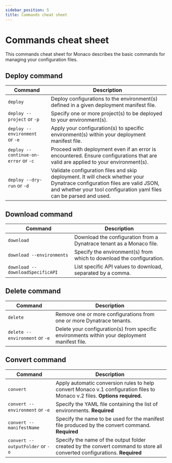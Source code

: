 ```yaml
---
sidebar_position: 5
title: Commands cheat sheet
---
```


# Commands cheat sheet

This commands cheat sheet for Monaco describes the basic commands for managing your configuration files.

## Deploy command

| Command     | Description | 
| ----------- | ----------- | 
| <nobr>`deploy`</nobr> | Deploy configurations to the environment(s) defined in a given deployment manifest file.  |
| <nobr>`deploy --project` or `-p`</nobr>    | Specify one or more project(s) to be deployed to your environment(s). |
| <nobr>`deploy --environment` or `-e`</nobr>    | Apply your configuration(s) to specific environment(s) within your deployment manifest file.  |
| <nobr>`deploy --continue-on-error` or `-c`</nobr>    | Proceed with deployment even if an error is encountered. Ensure configurations that are valid are applied to your environment(s).  |
| <nobr>`deploy --dry-run` or `-d`</nobr>    | Validate configuration files and skip deployment. It will check whether your Dynatrace configuration files are valid JSON, and whether your tool configuration yaml files can be parsed and used.  |

## Download command

| Command     | Description | 
| ----------- | ----------- | 
| <nobr>`download`</nobr> | Download the configuration from a Dynatrace tenant as a Monaco file.  |
| <nobr>`download --environments`</nobr>    | Specify the environment(s) from which to download the configuration. |
| <nobr>`download --downloadSpecificAPI`</nobr>    | List specific API values to download, separated by a comma.  |

## Delete command

| Command     | Description | 
| ----------- | ----------- | 
| <nobr>`delete`</nobr> | Remove one or more configurations from one or more Dynatrace tenants.  |
| <nobr>`delete --environment` or `-e`</nobr>    | Delete your configuration(s) from specific environments within your deployment manifest file. |

## Convert command

| Command     | Description | 
| ----------- | ----------- | 
| <nobr>`convert`</nobr> | Apply automatic conversion rules to help convert Monaco v.1 configuration files to Monaco v.2 files. **Options required.** |
| <nobr>`convert --environment` or `-e`</nobr>    |Specify the YAML file containing the list of environments.  **Required** |
| <nobr>`convert --manifestName`</nobr>    | Specify the name to be used for the manifest file produced by the convert command. **Required** |
| <nobr>`convert --outputFolder` or `-o`</nobr>    | Specify the name of the output folder created by the convert command to store all converted configurations. **Required** |
